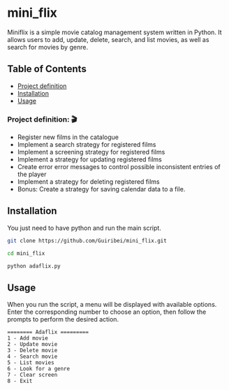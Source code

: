 # mini_flix

Miniflix is a simple movie catalog management system written in Python. It allows users to add, update, delete, search, and list movies, as well as search for movies by genre.

## Table of Contents
- [Project definition](#installation)
- [Installation](#installation)
- [Usage](#usage)

###  Project definition: 🎬
- Register new films in the catalogue 
- Implement a search strategy for registered films
- Implement a screening strategy for registered films
- Implement a strategy for updating registered films
- Create error error messages to control possible inconsistent entries of the player
- Implement a strategy for deleting registered films
- Bonus: Create a strategy for saving calendar data to a file.

## Installation

You just need to have python and run the main script.

```bash
git clone https://github.com/Guiribei/mini_flix.git
```
```bash
cd mini_flix
```
```bash
python adaflix.py
```

## Usage

When you run the script, a menu will be displayed with available options. Enter the corresponding number to choose an option, then follow the prompts to perform the desired action.

```
======== Adaflix =========
1 - Add movie
2 - Update movie
3 - Delete movie
4 - Search movie
5 - List movies
6 - Look for a genre
7 - Clear screen
8 - Exit

```
